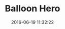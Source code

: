 ---
layout: play-game
title:  "Balloon Hero"
date:   2016-06-19 11:32:22
permalink: /projects/games/balloon-hero/play/
swf: /src/swf/balloon-hero.swf
width: 550
height: 400
---